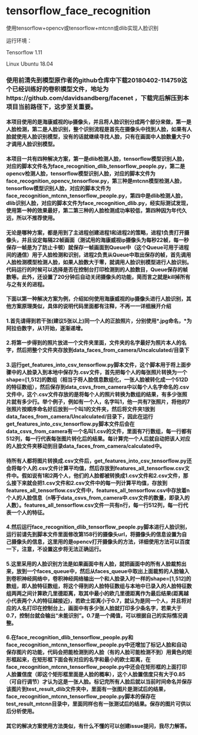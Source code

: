 # tensorflow_face_recognition
使用tensorflow+opencv或tensorflow+mtcnn或dlib实现人脸识别

运行环境：

Tensorflow 1.11

Linux Ubuntu 18.04

### 使用前清先到模型原作者的github仓库中下载20180402-114759这个已经训练好的卷积模型文件，地址为https://github.com/davidsandberg/facenet ，下载完后解压到本项目当前路径下，这步至关重要。

#### 本项目使用的是海康威视的ip摄像头，并且将人脸识别分成两个部分来做，第一是人脸检测，第二是人脸识别，整个识别流程是首先在摄像头中找到人脸，如果有人脸就使用人脸识别模型，没有的话就继续寻找人脸，只有在画面中人脸数量大于0才调用人脸识别模型。

#### 本项目一共有四种解决方案，第一是dlib检测人脸，tensorflow模型识别人脸，对应的脚本文件名为face_recognition_dlib_tensorflow_people.py，第二是opencv检测人脸，tensorflow模型识别人脸，对应的脚本文件为face_recognition_opencv_tensorflow.py，第三种是mtcnn模型检测人脸，tensorflow模型识别人脸，对应的脚本文件为face_recognition_mtcnn_tensorflow_people.py，第四中是dlib检测人脸，dlib识别人脸，对应的脚本文件为face_recognition_dlib.py，经实际测试发现，使用第一种的效果最好，第二第三种的人脸检测成功率较低，第四种因为年代久远，所以不推荐使用。

#### 无论是哪种方案，都是用到了主进程创建进程1和进程2的策略，进程1负责打开摄像头，并且设定每隔22帧画面（测试用的海康威视ip摄像头为每秒22帧，每一秒保存一帧是为了防止卡顿）就保存一帧画面到Queue中（这个Queue可用于进程间的通信）用于人脸检测和识别，进程2负责从Queue中取出保存的帧，首先调用人脸检测模型检测人脸，如果人脸数大于零，就调用人脸识别模型进行人脸识别。代码运行的时候可以选择是否在控制台打印检测到的人脸数目，Queue保存的帧数等。此外，还设置了20分钟后自动关闭摄像头的功能，简而言之就是kill掉所有与之有关的进程。

#### 下面以第一种解决方案为例，介绍如何使用海康威视的ip摄像头进行人脸识别，其他方案原理类似，具体的说明代码里面都有注释，不再一一详细展开介绍

#### 1.首先请得到若干张(建议5张以上)同一个人的正脸照片，分别使用\*.jpg命名，\*为阿拉伯数字，从1开始，逐渐递增。

#### 2.将第一步得到的照片放进一个文件夹里面，文件夹的名字最好为照片本人的名字，然后把整个文件夹存放到data_faces_from_camera/Uncalculated/目录下

#### 3.运行get_features_into_csv_tensorflow.py脚本文件，这个脚本用于将上面步骤中的人脸录入到本地中保存为.csv文件，首先把每个人的每张照片转换为一个shape=[1,512]的数组（相当于将人脸信息数组化，一张人脸被转化成一个512D的特征数组），然后保存到data_csvs_from_camera中以每个人名字命名的.csv文件中，这个.csv文件存放的是将每个人的照片转换为数组的结果，有多少张照片就有多少行。举个例子，例如有一个人，名字叫1，他一共有7张照片，将他的7张照片按顺序命名好后放到一个叫1的文件夹，然后将文件夹1放到data_faces_from_camera/Uncalculated/目录下，因此在运行get_features_into_csv_tensorflow.py脚本文件后会在data_csvs_from_camera有一个名叫1.csv的文件，里面有7行数组，每一行都有512列，每一行代表每张图片转化后的结果。每计算完一个人后就自动把该人对应的人脸文件夹移动到目录data_faces_from_camera/calculated中。
#### 待所有人都将图片转换成.csv文件后，get_features_into_csv_tensorflow.py还会将每个人的.csv文件计算平均值，然后存放到features_all_tensorflow.csv文件中。假如说有1和2两个人，他们的人脸都被转换成1.csv文件和2.csv文件，那么接下来就会把1.csv文件和2.csv文件中的每一列计算平均值，存放到features_all_tensorflow.csv文件中，features_all_tensorflow.csv中存放着n个人的人脸信息（n等于data_csvs_from_camera中.csv文件的数量，即录入的人数）。features_all_tensorflow.csv文件一共有n行，每一行512列，每一行代表一个人的特征。

#### 4.然后运行face_recognition_dlib_tensorflow_people.py脚本进行人脸识别，运行前请先到脚本文件里面修改第158行的摄像头url，将摄像头的信息设置为自己摄像头的信息，这里用的是opencv打开摄像头的方法，详细使用方法可以百度一下，注意，不设置这步将无法正确运行。

#### 5.这里采用的人脸识别方法是如果画面中有人脸，就把画面中的所有人脸裁剪出来，放到一个faces_queue中，然后从faces_queue中取出上面裁剪的人脸输入到卷积神经网络中，卷积神经网络输出一个和人脸录入时一样的shape=[1,512]的数组，即人脸特征数组，将这个得到的人脸特征数组与本地中已录入的人脸特征数组两两之间计算欧几里德距离，取其中最小的欧几里德距离作为最后结果(距离越小代表两个人的特征越接近)，若欧士距离小于0.7，就认为是同一个人，并且将对应的人名打印在控制台上，画面中有多少张人脸就打印多少条名字，若果大于0.7，控制台就会输出“未能识别”。0.7是一个阈值，可以根据自己的实际情况调整。

#### 6.在face_recognition_dlib_tensorflow_people.py和face_recognition_mtcnn_tensorflow_people.py中还增加了标记人脸和自动保存图片的功能，代码会把能检测到的人脸（有的人脸可能检测不到）用黄色的矩形框起来，在矩形框下面会有对应的名字和最小的欧士距离，在face_recognition_mtcnn_tensorflow_people.py中还会在矩形框的上面打印人脸置信度（即这个矩形框里面是人脸的概率），这个人脸置信度只有大于0.85（可自行调节）才认为这是一张人脸。标记完所有人脸后就以当前时间命名并保存该图片到test_result_dlib文件夹中，里面有一张图片是测试后的结果，face_recognition_mtcnn_tensorflow_people.py脚本的保存在test_result_mtcnn目录中，里面同样也有一张测试后的结果。保存的图片可供以后分析使用。


#### 其它的解决方案使用方法类似，有什么不懂的可以创建issue提问，我尽力解答。

